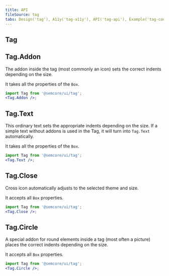 ```yaml
---
title: API
fileSource: tag
tabs: Design('tag'), A11y('tag-a11y'), API('tag-api'), Example('tag-code'), Changelog('tag-changelog')
---
```


## Tag

<TypesView type="TagProps" :types={...types} />

## Tag.Addon

The addon inside the tag (most commonly an icon) sets the correct indents depending on the size.

It takes all the properties of the `Box`.

```jsx
import Tag from '@semcore/ui/tag';
<Tag.Addon />;
```

## Tag.Text

This ordinary text sets the appropriate indents depending on the size. If a simple text without addons is used in the Tag, it will turn into `Tag.Text` automatically.

It takes all the properties of the `Box`.

```jsx
import Tag from '@semcore/ui/tag';
<Tag.Text />;
```

## Tag.Close

Cross icon automatically adjusts to the selected theme and size.

It accepts all `Box` properties.

```jsx
import Tag from '@semcore/ui/tag';
<Tag.Close />;
```

## Tag.Circle

A special addon for round elements inside a tag (most often a picture) places the correct indents depending on the size.

It accepts all `Box` properties.

```jsx
import Tag from '@semcore/ui/tag';
<Tag.Circle />;
```

<script setup>import { data as types } from '@types.data.ts';</script>